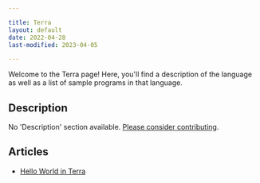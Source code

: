 ```yaml
---

title: Terra
layout: default
date: 2022-04-28
last-modified: 2023-04-05

---
```


Welcome to the Terra page! Here, you'll find a description of the language as well as a list of sample programs in that language.

## Description

No 'Description' section available. [Please consider contributing](https://github.com/TheRenegadeCoder/sample-programs-website).

## Articles

- [Hello World in Terra](https://sampleprograms.io/projects/hello-world/terra)